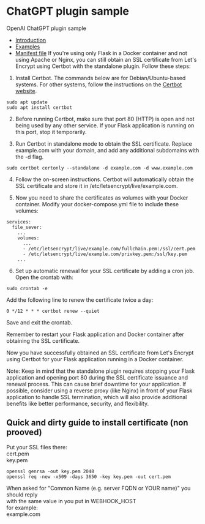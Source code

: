 # ChatGPT plugin sample
OpenAI ChatGPT plugin sample  
* [Introduction](https://platform.openai.com/docs/plugins/introduction)
* [Examples](https://platform.openai.com/docs/plugins/examples)
* [Manifest file](https://platform.openai.com/docs/plugins/getting-started/plugin-manifest)
If you're using only Flask in a Docker container and not using Apache or Nginx, you can still obtain an SSL certificate from Let's Encrypt using Certbot with the standalone plugin. Follow these steps:  
  
1. Install Certbot. The commands below are for Debian/Ubuntu-based systems. For other systems, follow the instructions on the [Certbot website](https://certbot.eff.org/instructions).  
```
sudo apt update
sudo apt install certbot
```
2. Before running Certbot, make sure that port 80 (HTTP) is open and not being used by any other service. If your Flask application is running on this port, stop it temporarily.  
  
3. Run Certbot in standalone mode to obtain the SSL certificate. Replace example.com with your domain, and add any additional subdomains with the -d flag.
```
sudo certbot certonly --standalone -d example.com -d www.example.com
```
4. Follow the on-screen instructions. Certbot will automatically obtain the SSL certificate and store it in /etc/letsencrypt/live/example.com.  
  
5. Now you need to share the certificates as volumes with your Docker container. Modify your docker-compose.yml file to include these volumes:
```
services:
  file_sever:
    ...
    volumes:
      ...
      - /etc/letsencrypt/live/example.com/fullchain.pem:/ssl/cert.pem
      - /etc/letsencrypt/live/example.com/privkey.pem:/ssl/key.pem
    ...
```
6. Set up automatic renewal for your SSL certificate by adding a cron job. Open the crontab with:
```
sudo crontab -e
```
Add the following line to renew the certificate twice a day:
```
0 */12 * * * certbot renew --quiet
```
Save and exit the crontab.  
  
Remember to restart your Flask application and Docker container after obtaining the SSL certificate.  
  
Now you have successfully obtained an SSL certificate from Let's Encrypt using Certbot for your Flask application running in a Docker container.  
  
Note: Keep in mind that the standalone plugin requires stopping your Flask application and opening port 80 during the SSL certificate issuance and renewal process. This can cause brief downtime for your application. If possible, consider using a reverse proxy (like Nginx) in front of your Flask application to handle SSL termination, which will also provide additional benefits like better performance, security, and flexibility.  
  
## Quick and dirty guide to install certificate (non prooved)
Put your SSL files there:  
cert.pem  
key.pem  
```
openssl genrsa -out key.pem 2048
openssl req -new -x509 -days 3650 -key key.pem -out cert.pem
```
When asked for "Common Name (e.g. server FQDN or YOUR name)" you should reply  
with the same value in you put in WEBHOOK_HOST  
for example:  
example.com